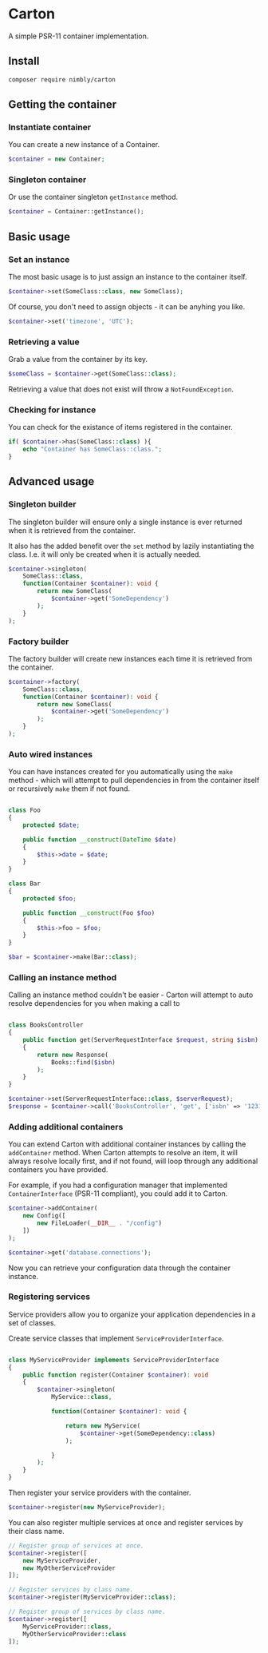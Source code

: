 # Carton
A simple PSR-11 container implementation.

## Install
```bash
composer require nimbly/carton
```

## Getting the container

### Instantiate container

You can create a new instance of a Container.

```php
$container = new Container;
```

### Singleton container

Or use the container singleton ```getInstance``` method.

```php
$container = Container::getInstance();
```

## Basic usage

### Set an instance

The most basic usage is to just assign an instance to the container itself.

```php
$container->set(SomeClass::class, new SomeClass);
```

Of course, you don't need to assign objects - it can be anyhing you like.

```php
$container->set('timezone', 'UTC');
```

### Retrieving a value

Grab a value from the container by its key.

```php
$someClass = $container->get(SomeClass::class);
```

Retrieving a value that does not exist will throw a ```NotFoundException```.

### Checking for instance

You can check for the existance of items registered in the container.

```php
if( $container->has(SomeClass::class) ){
	echo "Container has SomeClass::class.";
}
```

## Advanced usage

### Singleton builder

The singleton builder will ensure only a single instance is ever returned when it is retrieved from the container.

It also has the added benefit over the ```set``` method by lazily instantiating the class. I.e. it will only be created when it is actually needed.

```php
$container->singleton(
	SomeClass::class,
	function(Container $container): void {
		return new SomeClass(
			$container->get('SomeDependency')
		);
	}
);
```

### Factory builder

The factory builder will create new instances each time it is retrieved from the container.

```php
$container->factory(
	SomeClass::class,
	function(Container $container): void {
		return new SomeClass(
			$container->get('SomeDependency')
		);
	}
);
```

### Auto wired instances

You can have instances created for you automatically using the ```make``` method - which will attempt to pull dependencies in from the container itself or recursively ```make``` them if not found.

```php

class Foo
{
	protected $date;

	public function __construct(DateTime $date)
	{
		$this->date = $date;
	}
}

class Bar
{
	protected $foo;

	public function __construct(Foo $foo)
	{
		$this->foo = $foo;
	}
}

$bar = $container->make(Bar::class);

```

### Calling an instance method

Calling an instance method couldn't be easier - Carton will attempt to auto resolve dependencies for you when making a call to

```php

class BooksController
{
	public function get(ServerRequestInterface $request, string $isbn): Response
	{
		return new Response(
			Books::find($isbn)
		);
	}
}

$container->set(ServerRequestInterface::class, $serverRequest);
$response = $container->call('BooksController', 'get', ['isbn' => '123123']);

```

### Adding additional containers

You can extend Carton with additional container instances by calling the ```addContainer``` method. When Carton attempts to resolve an item, it will
always resolve locally first, and if not found, will loop through any additional containers you have provided.

For example, if you had a configuration manager that implemented ```ContainerInterface``` (PSR-11 compliant),
you could add it to Carton.

```php
$container->addContainer(
	new Config([
		new FileLoader(__DIR__ . "/config")
	])
);

$container->get('database.connections');
```
Now you can retrieve your configuration data through the container instance.

### Registering services

Service providers allow you to organize your application dependencies in a set of classes.

Create service classes that implement ```ServiceProviderInterface```.

```php

class MyServiceProvider implements ServiceProviderInterface
{
	public function register(Container $container): void
	{
		$container->singleton(
			MyService::class,

			function(Container $container): void {

				return new MyService(
					$container->get(SomeDependency::class)
				);

			}
		);
	}
}

```

Then register your service providers with the container.

```php
$container->register(new MyServiceProvider);
```

You can also register multiple services at once and register services by their class name.


```php
// Register group of services at once.
$container->register([
	new MyServiceProvider,
	new MyOtherServiceProvider
]);

// Register services by class name.
$container->register(MyServiceProvider::class);

// Register group of services by class name.
$container->register([
	MyServiceProvider::class,
	MyOtherServiceProvider::class
]);
```